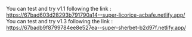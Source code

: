 You can test and try v1.1 following the link : https://67bad603d28293b791790a14--super-licorice-acbafe.netlify.app/ 
You can test and try v1.3 following the link : https://67badb9f8799784ee8e527ea--super-sherbet-b2d97f.netlify.app/ 
